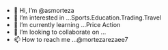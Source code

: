 - 👋 Hi, I’m @asmorteza
- 👀 I’m interested in ...Sports.Education.Trading.Travel
- 🌱 I’m currently learning ...Price Action
- 💞️ I’m looking to collaborate on ...
- 📫 How to reach me ...@mortezarezaee7

<!---
asmorteza/asmorteza is a ✨ special ✨ repository because its `README.md` (this file) appears on your GitHub profile.
You can click the Preview link to take a look at your changes.
--->

